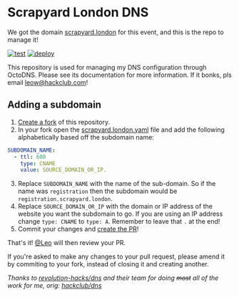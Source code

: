 # Scrapyard London DNS
We got the domain [scrapyard.london](https://scrapyard.london) for this event, and this is the repo to manage it!

[![test](https://github.com/scrapyard-london/dns/workflows/test/badge.svg)](https://github.com/scrapyard-london/dns/actions?query=workflow%3Atest)
[![deploy](https://github.com/scrapyard-london/dns/workflows/deploy/badge.svg)](https://github.com/scrapyard-london/dns/actions?query=workflow%3Adeploy)

This repository is used for managing my DNS configuration through OctoDNS. Please see its documentation for more information. If it bonks, pls email leow@hackclub.com!

## Adding a subdomain

1. [Create a fork](https://docs.github.com/en/free-pro-team@latest/github/getting-started-with-github/fork-a-repo) of this repository.
2. In your fork open the [scrapyard.london.yaml](./scrapyard.london.yaml) file and add the following alphabetically based off the subdomain name:

```yaml
SUBDOMAIN_NAME:
  - ttl: 600
    type: CNAME
    value: SOURCE_DOMAIN_OR_IP.
```

3. Replace `SUBDOMAIN_NAME` with the name of the sub-domain. So if the name was `registration` then the subdomain would be `registration.scrapyard.london`.
4. Replace `SOURCE_DOMAIN_OR_IP` with the domain or IP address of the website you want the subdomain to go. If you are using an IP address change `type: CNAME` to `type: A`. Remember to leave that `.` at the end!
5. Commit your changes and [create the PR](https://docs.github.com/en/free-pro-team@latest/github/collaborating-with-issues-and-pull-requests/creating-a-pull-request-from-a-fork)!

That's it! [@Leo](https://github.com/leowilkin) will then review your PR.

If you're asked to make any changes to your pull request, please amend it by commiting to your fork, instead of closing it and creating another.

_Thanks to [revolution-hacks/dns](https://github.com/Revolution-Hacks/dns) and their team for doing ~~most~~ all of the work for me, orig: [hackclub/dns](https://github.com/hackclub/dns)_
